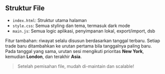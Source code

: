 ## Struktur File

- `index.html`: Struktur utama halaman
- `style.css`: Semua styling dan tema, termasuk dark mode
- `main.js`: Semua logic aplikasi, penyimpanan lokal, export/import, dsb

Fitur tambahan: riwayat selalu disusun berdasarkan tanggal terbaru. Setiap trade baru ditambahkan ke urutan pertama bila tanggalnya paling baru. Pada tanggal yang sama, urutan sesi mengikuti prioritas **New York**, kemudian **London**, dan terakhir **Asia**.

> Setelah pemisahan file, mudah di-maintain dan scalable!

